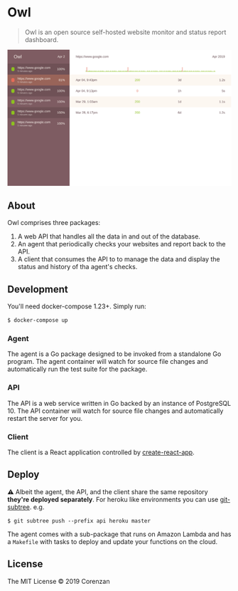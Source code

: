 # Owl

> Owl is an open source self-hosted website monitor and status report dashboard.

![Owl](screenshot.png)

## About

Owl comprises three packages:

1. A web API that handles all the data in and out of the database.
2. An agent that periodically checks your websites and report back to the API.
3. A client that consumes the API to to manage the data and display the status and history of tha agent's checks.

## Development

You'll need docker-compose 1.23+. Simply run:

```sh
$ docker-compose up
```

### Agent

The agent is a Go package designed to be invoked from a standalone Go program. The agent container will watch for source file changes and automatically run the test suite for the package.

### API

The API is a web service written in Go backed by an instance of PostgreSQL 10. The API container will watch for source file changes and automatically restart the server for you.

### Client

The client is a React application controlled by [create-react-app](https://github.com/facebook/create-react-app).

## Deploy

⚠️ Albeit the agent, the API, and the client share the same repository **they're deployed separately**. For heroku like environments you can use [git-subtree](https://github.com/apenwarr/git-subtree/blob/master/git-subtree.txt). e.g.

```shell
$ git subtree push --prefix api heroku master
```

The agent comes with a sub-package that runs on Amazon Lambda and has a `Makefile` with tasks to deploy and update your functions on the cloud.

## License

The MIT License © 2019 Corenzan
